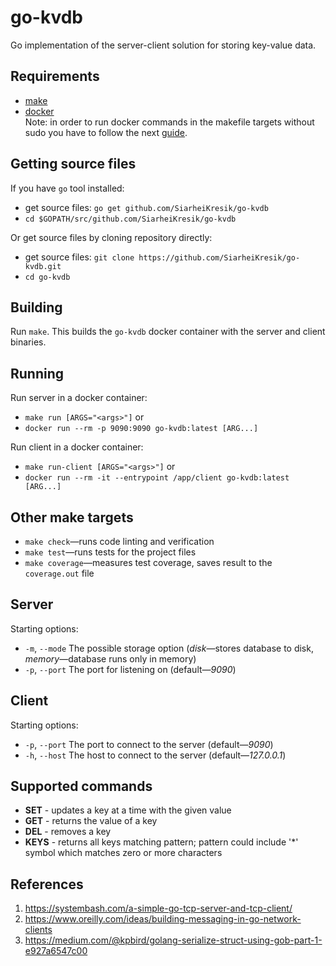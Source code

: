 # go-kvdb

Go implementation of the server-client solution for storing key-value data.

## Requirements

-   [make](https://www.gnu.org/software/make/)
-   [docker](https://www.docker.com/)  
    Note: in order to run docker commands in the makefile targets without sudo you have to follow the next [guide](https://docs.docker.com/install/linux/linux-postinstall/).

## Getting source files

If you have `go` tool installed:

-   get source files: `go get github.com/SiarheiKresik/go-kvdb`
-   `cd $GOPATH/src/github.com/SiarheiKresik/go-kvdb`

Or get source files by cloning repository directly:

-   get source files: `git clone https://github.com/SiarheiKresik/go-kvdb.git`
-   `cd go-kvdb`

## Building

Run `make`. This builds the `go-kvdb` docker container with the server and client binaries.

## Running

Run server in a docker container:

-   `make run [ARGS="<args>"]` or
-   `docker run --rm -p 9090:9090 go-kvdb:latest [ARG...]`

Run client in a docker container:

-   `make run-client [ARGS="<args>"]` or
-   `docker run --rm -it --entrypoint /app/client go-kvdb:latest [ARG...]`

## Other make targets

-   `make check`—runs code linting and verification
-   `make test`—runs tests for the project files
-   `make coverage`—measures test coverage, saves result to the `coverage.out` file

## Server

Starting options:

-   `-m`, `--mode`
    The possible storage option (_disk_—stores database to disk, _memory_—database runs only in memory)
-   `-p`, `--port`
    The port for listening on (default—_9090_)

## Client

Starting options:

-   `-p`, `--port`
    The port to connect to the server (default—_9090_)
-   `-h`, `--host`
    The host to connect to the server (default—_127.0.0.1_)

## Supported commands

-   **SET** - updates a key at a time with the given value
-   **GET** - returns the value of a key
-   **DEL** - removes a key
-   **KEYS** - returns all keys matching pattern; pattern could include '\*' symbol which matches zero or
    more characters

## References

1. https://systembash.com/a-simple-go-tcp-server-and-tcp-client/
2. https://www.oreilly.com/ideas/building-messaging-in-go-network-clients
3. https://medium.com/@kpbird/golang-serialize-struct-using-gob-part-1-e927a6547c00
